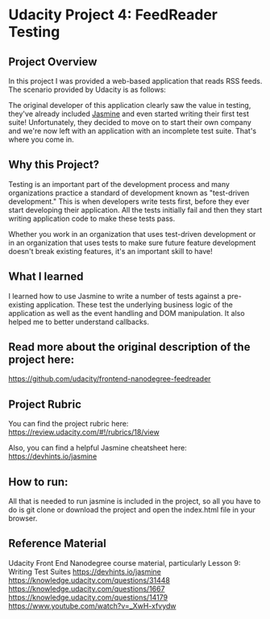 # Udacity Project 4: FeedReader Testing

## Project Overview

In this project I was provided a web-based application that reads RSS feeds. The scenario provided by Udacity is as follows:

The original developer of this application clearly saw the value in testing, they've already included [Jasmine](http://jasmine.github.io/) and even started writing their first test suite! Unfortunately, they decided to move on to start their own company and we're now left with an application with an incomplete test suite. That's where you come in.


## Why this Project?

Testing is an important part of the development process and many organizations practice a standard of development known as "test-driven development." This is when developers write tests first, before they ever start developing their application. All the tests initially fail and then they start writing application code to make these tests pass.

Whether you work in an organization that uses test-driven development or in an organization that uses tests to make sure future feature development doesn't break existing features, it's an important skill to have!

## What I learned

I learned how to use Jasmine to write a number of tests against a pre-existing application. These test the underlying business logic of the application as well as the event handling and DOM manipulation.  It also helped me to better understand callbacks.

## Read more about the original description of the project here:
https://github.com/udacity/frontend-nanodegree-feedreader

## Project Rubric
You can find the project rubric here:
https://review.udacity.com/#!/rubrics/18/view

Also, you can find a helpful Jasmine cheatsheet here:
https://devhints.io/jasmine

## How to run:

All that is needed to run jasmine is included in the project, so all you have to do is git clone or download the project and open the index.html file in your browser.

## Reference Material

Udacity Front End Nanodegree course material, particularly Lesson 9: Writing Test Suites
https://devhints.io/jasmine
https://knowledge.udacity.com/questions/31448
https://knowledge.udacity.com/questions/1667
https://knowledge.udacity.com/questions/14179
https://www.youtube.com/watch?v=_XwH-xfvydw


